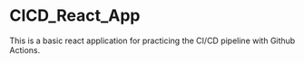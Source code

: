 # CICD_React_App
This is a basic react application for practicing the CI/CD pipeline with Github Actions.

